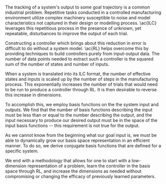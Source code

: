 The tracking of a system's output to some goal trajectory is a common industrial problem. Repetitive tasks conducted in a controlled manufacturing environment utilize complex machinery susceptible to noise and model characteristics not captured in their design or modelling process. \ac{ILC} leverages this repetitious process in the presence of unknown, yet repeatable, disturbances to improve the output of each trial.

Constructing a controller which brings about this reduction in error is difficult to do without a system model. \ac{RL} helps overcome this by providing techniques to build controllers purely from input-output data. The number of data points needed to extract such a controller is the squared sum of the number of states and number of inputs.

When a system is translated into its ILC format, the number of effective states and inputs is scaled up by the number of steps in the manufacturing process. This exponentially increases the number of trials that would need to be run to produce a controller through RL. It is then desirable to reverse this increase in dimensions.

To accomplish this, we employ basis functions on the the system input and outputs. We find that the number of basis functions describing the input must be less than or equal to the number describing the output, and the input necessary to produce our desired output must be in the space of the input basis functions -- this requirement is not true for the output.

As we cannot know from the beginning what our goal input is, we must be able to dynamically grow our basis space representation in an efficient manner. To do so, we derive conjugate basis functions that are defined for a specific system.

We end with a methodology that allows for one to start with a low-dimension representation of a problem, learn the controller in the basis space through RL, and increase the dimensions as needed without compromising or changing the efficacy of previously learned parameters.
